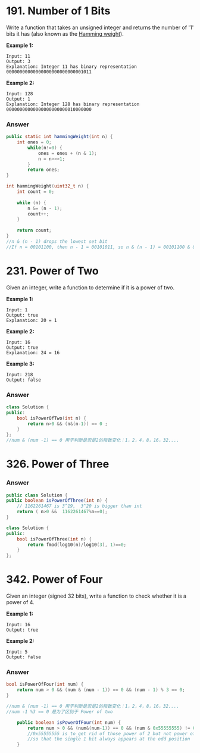# 191. Number of 1 Bits

Write a function that takes an unsigned integer and returns the number of '1' bits it has (also known as the [Hamming weight](http://en.wikipedia.org/wiki/Hamming_weight)).

**Example 1:**

```
Input: 11
Output: 3
Explanation: Integer 11 has binary representation 00000000000000000000000000001011 
```

**Example 2:**

```
Input: 128
Output: 1
Explanation: Integer 128 has binary representation 00000000000000000000000010000000
```



### Answer

```java
public static int hammingWeight(int n) {
	int ones = 0;
    	while(n!=0) {
    		ones = ones + (n & 1);
    		n = n>>>1;
    	}
    	return ones;
}
```



```c++
int hammingWeight(uint32_t n) {
    int count = 0;
    
    while (n) {
        n &= (n - 1);
        count++;
    }
    
    return count;
}
//n & (n - 1) drops the lowest set bit
//If n = 00101100, then n - 1 = 00101011, so n & (n - 1) = 00101100 & 00101011 = 00101000.
```





# 231. Power of Two

Given an integer, write a function to determine if it is a power of two.

**Example 1:**

```
Input: 1
Output: true 
Explanation: 20 = 1
```

**Example 2:**

```
Input: 16
Output: true
Explanation: 24 = 16
```

**Example 3:**

```
Input: 218
Output: false
```



### Answer

```c++
class Solution {
public:
    bool isPowerOfTwo(int n) {
        return n>0 && (n&(n-1)) == 0 ;
    }
};
//num & (num -1) == 0 用于判断是否是2的指数变化：1，2，4，8，16，32....
```





# 326. Power of Three



### Answer

```java
public class Solution {
public boolean isPowerOfThree(int n) {
    // 1162261467 is 3^19,  3^20 is bigger than int  
    return ( n>0 &&  1162261467%n==0);
}
```



```c++
class Solution {
public:
    bool isPowerOfThree(int n) {
        return fmod(log10(n)/log10(3), 1)==0;
    }
};
```





# 342. Power of Four

Given an integer (signed 32 bits), write a function to check whether it is a power of 4.

**Example 1:**

```
Input: 16
Output: true
```

**Example 2:**

```
Input: 5
Output: false
```



### Answer

```c++
bool isPowerOfFour(int num) {
    return num > 0 && (num & (num - 1)) == 0 && (num - 1) % 3 == 0;
}

//num & (num -1) == 0 用于判断是否是2的指数变化：1，2，4，8，16，32....
//num -1 %3 == 0 是为了区别于 Power of two
```



```java
    public boolean isPowerOfFour(int num) {
        return num > 0 && (num&(num-1)) == 0 && (num & 0x55555555) != 0;
        //0x55555555 is to get rid of those power of 2 but not power of 4
        //so that the single 1 bit always appears at the odd position 
    }
```

